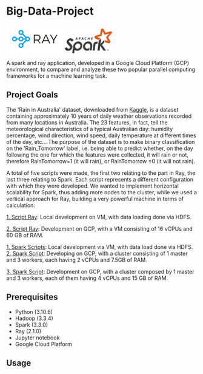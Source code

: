 # Big-Data-Project
<img src="img/logo-ray.png" width="150">  <img src="img/Apache_Spark_logo.svg.png" width="125">

A spark and ray application, developed in a Google Cloud Platform (GCP) environment, to compare and analyze these two popular parallel computing frameworks for a machine learning task. 

## Project Goals
The 'Rain in Australia' dataset, downloaded from [Kaggle](https://www.kaggle.com/datasets/jsphyg/weather-dataset-rattle-package), is a dataset containing approximately 10 years of daily weather observations recorded from many locations in Australia. The 23 features, in fact, tell the meteorological characteristics of a typical Australian day: humidity percentage, wind direction, wind speed, daily temperature at different times of the day, etc…
The purpose of the dataset is to make binary classification on the 'Rain_Tomorrow' label, i.e. being able to predict whether, on the day following the one for which the features were collected, it will rain or not, therefore RainTomorrow=1 (it will rain), or RainTomorrow =0 (it will not rain).

A total of five scripts were made, the first two relating to the part in Ray, the last three relating to Spark. Each script represents a different configuration with which they were developed. We wanted to implement horizontal scalability for Spark, thus adding more nodes to the cluster, while we used a vertical approach for Ray, building a very powerful machine in terms of calculation:

[1. Script Ray](/src/ray/RayOnGCP.ipynb): Local development on VM, with data loading done via HDFS.

[2. Script Ray](/src/ray/RayOnLocalMachine.ipynb): Development on GCP, with a VM consisting of 16 vCPUs and 60 GB of RAM.

<!-- -->

[1. Spark Scripts](src/spark/SparkClassification.ipynb): Local development via VM, with data load done via HDFS.
[2. Spark Script](src/spark/SparkClassificationOnCluster.ipynb): Developing on GCP, with a cluster consisting of 1 master and 3 workers, each having 2 vCPUs and 7.5GB of RAM.

[3. Spark Script](src/spark/SparkClassificationOnCluster2.ipynb): Development on GCP, with a cluster composed by 1 master and 3 workers, each of them having 4 vCPUs and 15 GB of RAM.



## Prerequisites
- Python (3.10.6)
- Hadoop (3.3.4)
- Spark (3.3.0)
- Ray (2.1.0)
- Jupyter notebook
- Google Cloud Platform




## Usage
